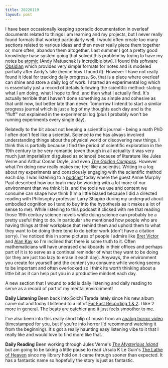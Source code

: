 ```yaml
---
title: 20220119
layout: post
---
```


I have been occasionally keeping sporadic documentation in overleaf documents related to things I am learning and my projects, but I never really found formats that worked particularly well. I would often create too many sections related to various ideas and then never really piece them together or, more often, abandon them altogether. Last summer I got a pretty good knowledge base system going that solved this problem by trying to have my notes be [atomic](https://notes.andymatuschak.org/Evergreen_notes_should_be_atomic) (Andy Matuschak is incredible btw). I found this software [Obsidian](https://obsidian.md/) which provides very simple formats for notes and is modeled partially after Andy's site (hence how I found it). However I have not really found it ideal for tracking daily progress. So, that is a place where overleaf can shine and store a daily log of work. I started an experimental log which is essentially just a record of details following the scientific method: stating what I am doing, what I hope to find, and then what I actually find. It's actually terrible that I haven't done something as simple and cohesive as that until now, but better late than never. Tomorrow I intend to start a similar progress journal which is just a log of my thoughts each day and is the "fluff" not explained in the experimental log (plus I probably won't be running experiments every single day).

Relatedly to the bit about not keeping a scientific journal - being a math PhD I often don't feel like a scientist. Science to me has always involved understanding things about the physical world or discovering new things. I think this is partially because I find the period of scientific exploration in the 19th century to be very romantic (even though in all actuality it was very much just imperialism disguised as science) because of literature like Jules Verne and Arthur Conan Doyle, and even *[The Golden Compass](https://www.goodreads.com/book/show/119322.The_Golden_Compass)*. However what I'm doing now really makes me feel like a scientist. Writing in a log about my experiments and consciously engaging with the scientific method each day. I was listening to a [podcast](https://open.spotify.com/episode/3a2RQPWBmuMolQReuRVHJj?si=xtp4f4P4Rv2c2NMM8Z2apg) today where the guest Annie Murphy Paul described how our brain may be working with a lot more of our environment than we think it is, and the tools we use and content we consume can shape how think (I'm a little biased because I did a directed reading with Philosophy professor Larry Shapiro during my undergrad about embodied cognition so I tend to buy into the hypothesis as it makes a lot of sense to me). While listening to this podcast it clicked with me that reading those 19th century science novels while doing science can probably be a pretty useful thing to do. In particular she mentioned how people who are having things at their workplace that remind them and uphold them to what they want to be doing there tend to do better work (don't have a citation sorry). I've noticed this in some pictures of people I admire like [Bret Victor](https://miro.medium.com/max/11138/1*VZWtxfF46wdn_zZC5MXtOQ.jpeg) and [Alan Kay](https://images.ctfassets.net/spoqsaf9291f/3MU1JSeHC6MDfqR6osZWTk/b8da71c27bce76f2ca15536a845c3e6b/Alan_Kay_hero.png) so I'm inclined that there is some truth to it. Often mathematicians will have unerased chalkboards in their offices and perhaps part of it is to serve as a continual reminder of what they want to be doing (or they are just too lazy to erase it each day). Anyways, the environment you create for yourself and the content you consume while working seems to be important and often overlooked so I think its worth thinking about a little bit as it can help put you in a productive mindset each day. 

A new section that I wound to add is daily listening and daily reading to serve as a record of part of my mental environment!

**Daily Listening**
Been back into Soichi Terada lately since his new album came out and today I listened to a lot of [Far East Recording 1 & 2](https://youtu.be/rwkmMqVzrT0). I like 2 more in general. The beats are catchier and it just feels smoother to me. 

I've also been into this really short blip of music from an [analog horror video](https://youtu.be/JFHVc-ypS44?t=161) (timestamped for you, but if you're into horror I'd recommend watching it from the beginning). It's got a really haunting easy listening vibe to it that I really like and would love to find more like that.

**Daily Reading**
Been working through Jules Verne's *[The Mysterious Island](https://www.goodreads.com/book/show/32831.The_Mysterious_Island)* but am going to be taking a little pause to read Ursula K Le Guin's [The Lathe of Heaven](https://www.goodreads.com/book/show/59924.The_Lathe_of_Heaven) since my library hold on it came through sooner than expected. It has a fantastic name so hopefully the story is just as fantastic.